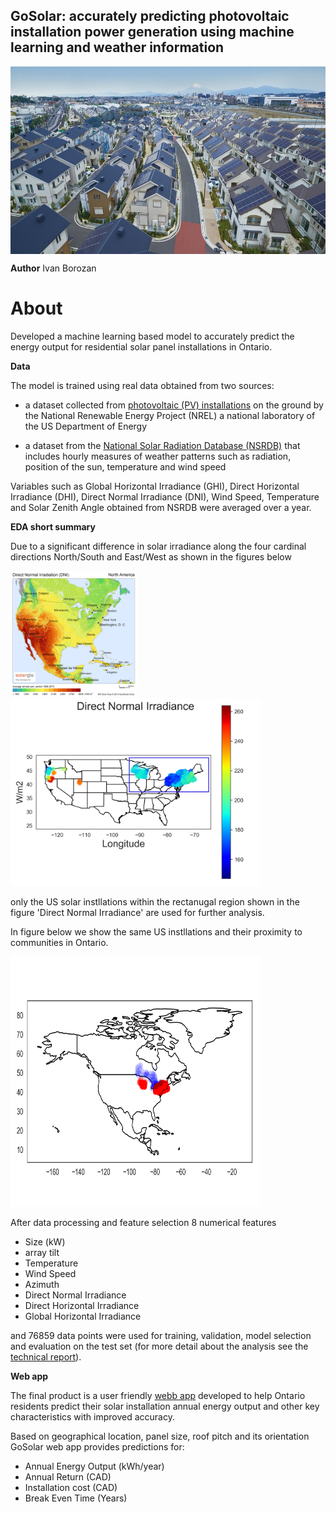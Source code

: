 ## GoSolar: accurately predicting photovoltaic installation power generation using machine learning and weather information 

<p class="aligncenter">
<img src="./figures/solar-city-Japan.jpg" align="middle" width="100%" height="300">
</p>


**Author** Ivan Borozan 

About
=====

Developed a machine learning based model to accurately predict the energy output for residential solar panel installations in Ontario. 

**Data**

The model is trained using real data obtained from two sources:

* a dataset collected from [photovoltaic (PV) installations](https://openpv.nrel.gov/) on the ground by the National Renewable Energy Project (NREL) a national laboratory of the US Department of Energy

* a dataset from the [National Solar Radiation Database (NSRDB)](https://nsrdb.nrel.gov/) that includes hourly measures of weather patterns such as radiation, position of the sun, temperature and wind speed

Variables such as Global Horizontal Irradiance (GHI), Direct Horizontal Irradiance (DHI), Direct Normal Irradiance (DNI), Wind Speed, Temperature and Solar Zenith Angle obtained from NSRDB were averaged over a year. 

**EDA short summary**

Due to a significant difference in solar irradiance along the four cardinal directions North/South and East/West as shown in the figures below  

<p float="left">
  <img src="./figures/Solargis-North-America-DNI-solar-resource-map-en.png"" width="40%" height="30%">
  <img src="./figures/DNI_irradiance_gimp.png" width="400" height="300"> 
</p>


only the US solar instllations within the rectanugal region shown in the figure 'Direct Normal Irradiance' are used for further analysis.  

In figure below we show the same US instllations and their proximity to communities in Ontario.

<p float="left">
   <img src="./figures/Ontaro_communities2.png" width="400" height="400"> 
</p>

After data processing and feature selection 8 numerical features  

- Size (kW)
- array tilt
- Temperature
- Wind Speed
- Azimuth
- Direct Normal Irradiance
- Direct Horizontal Irradiance 
- Global Horizontal Irradiance 

and 76859 data points were used for training, validation, model selection and evaluation on the test set (for more detail about the analysis see the [technical report](./notebooks/solar_eda_and_technical_report.ipynb)).  

**Web app**

The final product is a user friendly [webb app](http://hbaranalytics.com:5000) developed to help Ontario residents predict their solar installation annual energy output and other key characteristics with improved accuracy.

Based on geographical location, panel size, roof pitch and its orientation GoSolar web app provides predictions for:

* Annual Energy Output (kWh/year)
* Annual Return (CAD)
* Installation cost (CAD)
* Break Even Time (Years)
